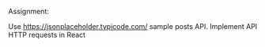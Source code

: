Assignment:

Use https://jsonplaceholder.typicode.com/ sample posts API.
Implement API HTTP requests in React
